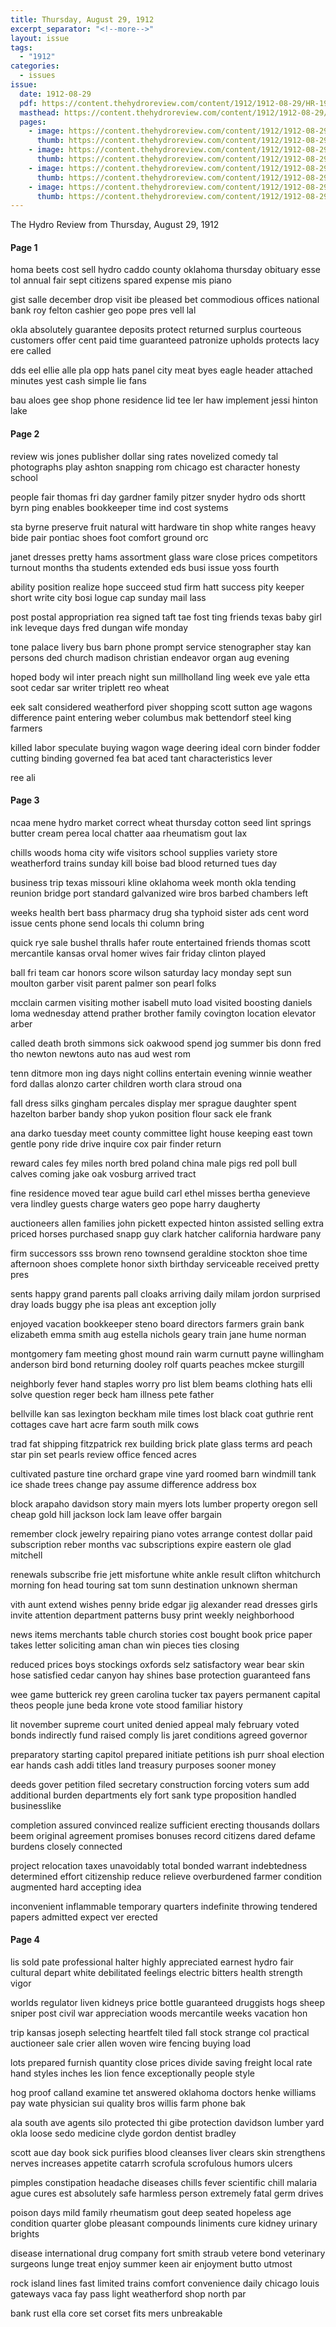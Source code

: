 ```yaml
---
title: Thursday, August 29, 1912
excerpt_separator: "<!--more-->"
layout: issue
tags:
  - "1912"
categories:
  - issues
issue:
  date: 1912-08-29
  pdf: https://content.thehydroreview.com/content/1912/1912-08-29/HR-1912-08-29.pdf
  masthead: https://content.thehydroreview.com/content/1912/1912-08-29/masthead/HR-1912-08-29.jpg
  pages:
    - image: https://content.thehydroreview.com/content/1912/1912-08-29/medium/HR-1912-08-29-01.jpg
      thumb: https://content.thehydroreview.com/content/1912/1912-08-29/thumbnails/HR-1912-08-29-01.jpg
    - image: https://content.thehydroreview.com/content/1912/1912-08-29/medium/HR-1912-08-29-02.jpg
      thumb: https://content.thehydroreview.com/content/1912/1912-08-29/thumbnails/HR-1912-08-29-02.jpg
    - image: https://content.thehydroreview.com/content/1912/1912-08-29/medium/HR-1912-08-29-03.jpg
      thumb: https://content.thehydroreview.com/content/1912/1912-08-29/thumbnails/HR-1912-08-29-03.jpg
    - image: https://content.thehydroreview.com/content/1912/1912-08-29/medium/HR-1912-08-29-04.jpg
      thumb: https://content.thehydroreview.com/content/1912/1912-08-29/thumbnails/HR-1912-08-29-04.jpg
---
```


The Hydro Review from Thursday, August 29, 1912

<!--more-->

<h4>Page 1</h4>
<p>homa beets cost sell hydro caddo county oklahoma thursday obituary esse tol annual fair sept citizens spared expense mis piano</p>
<p>gist salle december drop visit ibe pleased bet commodious offices national bank roy felton cashier geo pope pres vell lal</p>
<p>okla absolutely guarantee deposits protect returned surplus courteous customers offer cent paid time guaranteed patronize upholds protects lacy ere called</p>
<p>dds eel ellie alle pla opp hats panel city meat byes eagle header attached minutes yest cash simple lie fans</p>
<p>bau aloes gee shop phone residence lid tee ler haw implement jessi hinton lake</p>
<h4>Page 2</h4>
<p>review wis jones publisher dollar sing rates novelized comedy tal photographs play ashton snapping rom chicago est character honesty school</p>
<p>people fair thomas fri day gardner family pitzer snyder hydro ods shortt byrn ping enables bookkeeper time ind cost systems</p>
<p>sta byrne preserve fruit natural witt hardware tin shop white ranges heavy bide pair pontiac shoes foot comfort ground orc</p>
<p>janet dresses pretty hams assortment glass ware close prices competitors turnout months tha students extended eds busi issue yoss fourth</p>
<p>ability position realize hope succeed stud firm hatt success pity keeper short write city bosi logue cap sunday mail lass</p>
<p>post postal appropriation rea signed taft tae fost ting friends texas baby girl ink leveque days fred dungan wife monday</p>
<p>tone palace livery bus barn phone prompt service stenographer stay kan persons ded church madison christian endeavor organ aug evening</p>
<p>hoped body wil inter preach night sun millholland ling week eve yale etta soot cedar sar writer triplett reo wheat</p>
<p>eek salt considered weatherford piver shopping scott sutton age wagons difference paint entering weber columbus mak bettendorf steel king farmers</p>
<p>killed labor speculate buying wagon wage deering ideal corn binder fodder cutting binding governed fea bat aced tant characteristics lever</p>
<p>ree ali</p>
<h4>Page 3</h4>
<p>ncaa mene hydro market correct wheat thursday cotton seed lint springs butter cream perea local chatter aaa rheumatism gout lax</p>
<p>chills woods homa city wife visitors school supplies variety store weatherford trains sunday kill boise bad blood returned tues day</p>
<p>business trip texas missouri kline oklahoma week month okla tending reunion bridge port standard galvanized wire bros barbed chambers left</p>
<p>weeks health bert bass pharmacy drug sha typhoid sister ads cent word issue cents phone send locals thi column bring</p>
<p>quick rye sale bushel thralls hafer route entertained friends thomas scott mercantile kansas orval homer wives fair friday clinton played</p>
<p>ball fri team car honors score wilson saturday lacy monday sept sun moulton garber visit parent palmer son pearl folks</p>
<p>mcclain carmen visiting mother isabell muto load visited boosting daniels loma wednesday attend prather brother family covington location elevator arber</p>
<p>called death broth simmons sick oakwood spend jog summer bis donn fred tho newton newtons auto nas aud west rom</p>
<p>tenn ditmore mon ing days night collins entertain evening winnie weather ford dallas alonzo carter children worth clara stroud ona</p>
<p>fall dress silks gingham percales display mer sprague daughter spent hazelton barber bandy shop yukon position flour sack ele frank</p>
<p>ana darko tuesday meet county committee light house keeping east town gentle pony ride drive inquire cox pair finder return</p>
<p>reward cales fey miles north bred poland china male pigs red poll bull calves coming jake oak vosburg arrived tract</p>
<p>fine residence moved tear ague build carl ethel misses bertha genevieve vera lindley guests charge waters geo pope harry daugherty</p>
<p>auctioneers allen families john pickett expected hinton assisted selling extra priced horses purchased snapp guy clark hatcher california hardware pany</p>
<p>firm successors sss brown reno townsend geraldine stockton shoe time afternoon shoes complete honor sixth birthday serviceable received pretty pres</p>
<p>sents happy grand parents pall cloaks arriving daily milam jordon surprised dray loads buggy phe isa pleas ant exception jolly</p>
<p>enjoyed vacation bookkeeper steno board directors farmers grain bank elizabeth emma smith aug estella nichols geary train jane hume norman</p>
<p>montgomery fam meeting ghost mound rain warm curnutt payne willingham anderson bird bond returning dooley rolf quarts peaches mckee sturgill</p>
<p>neighborly fever hand staples worry pro list blem beams clothing hats elli solve question reger beck ham illness pete father</p>
<p>bellville kan sas lexington beckham mile times lost black coat guthrie rent cottages cave hart acre farm south milk cows</p>
<p>trad fat shipping fitzpatrick rex building brick plate glass terms ard peach star pin set pearls review office fenced acres</p>
<p>cultivated pasture tine orchard grape vine yard roomed barn windmill tank ice shade trees change pay assume difference address box</p>
<p>block arapaho davidson story main myers lots lumber property oregon sell cheap gold hill jackson lock lam leave offer bargain</p>
<p>remember clock jewelry repairing piano votes arrange contest dollar paid subscription reber months vac subscriptions expire eastern ole glad mitchell</p>
<p>renewals subscribe frie jett misfortune white ankle result clifton whitchurch morning fon head touring sat tom sunn destination unknown sherman</p>
<p>vith aunt extend wishes penny bride edgar jig alexander read dresses girls invite attention department patterns busy print weekly neighborhood</p>
<p>news items merchants table church stories cost bought book price paper takes letter soliciting aman chan win pieces ties closing</p>
<p>reduced prices boys stockings oxfords selz satisfactory wear bear skin hose satisfied cedar canyon hay shines base protection guaranteed fans</p>
<p>wee game butterick rey green carolina tucker tax payers permanent capital theos people june beda krone vote stood familiar history</p>
<p>lit november supreme court united denied appeal maly february voted bonds indirectly fund raised comply lis jaret conditions agreed governor</p>
<p>preparatory starting capitol prepared initiate petitions ish purr shoal election ear hands cash addi titles land treasury purposes sooner money</p>
<p>deeds gover petition filed secretary construction forcing voters sum add additional burden departments ely fort sank type proposition handled businesslike</p>
<p>completion assured convinced realize sufficient erecting thousands dollars beem original agreement promises bonuses record citizens dared defame burdens closely connected</p>
<p>project relocation taxes unavoidably total bonded warrant indebtedness determined effort citizenship reduce relieve overburdened farmer condition augmented hard accepting idea</p>
<p>inconvenient inflammable temporary quarters indefinite throwing tendered papers admitted expect ver erected</p>
<h4>Page 4</h4>
<p>lis sold pate professional halter highly appreciated earnest hydro fair cultural depart white debilitated feelings electric bitters health strength vigor</p>
<p>worlds regulator liven kidneys price bottle guaranteed druggists hogs sheep sniper post civil war appreciation woods mercantile weeks vacation hon</p>
<p>trip kansas joseph selecting heartfelt tiled fall stock strange col practical auctioneer sale crier allen woven wire fencing buying load</p>
<p>lots prepared furnish quantity close prices divide saving freight local rate hand styles inches les lion fence exceptionally people style</p>
<p>hog proof calland examine tet answered oklahoma doctors henke williams pay wate physician sui quality bros willis farm phone bak</p>
<p>ala south ave agents silo protected thi gibe protection davidson lumber yard okla loose sedo medicine clyde gordon dentist bradley</p>
<p>scott aue day book sick purifies blood cleanses liver clears skin strengthens nerves increases appetite catarrh scrofula scrofulous humors ulcers</p>
<p>pimples constipation headache diseases chills fever scientific chill malaria ague cures est absolutely safe harmless person extremely fatal germ drives</p>
<p>poison days mild family rheumatism gout deep seated hopeless age condition quarter globe pleasant compounds liniments cure kidney urinary brights</p>
<p>disease international drug company fort smith straub vetere bond veterinary surgeons lunge treat enjoy summer keen air enjoyment butto utmost</p>
<p>rock island lines fast limited trains comfort convenience daily chicago louis gateways vaca fay pass light weatherford shop north par</p>
<p>bank rust ella core set corset fits mers unbreakable</p>
